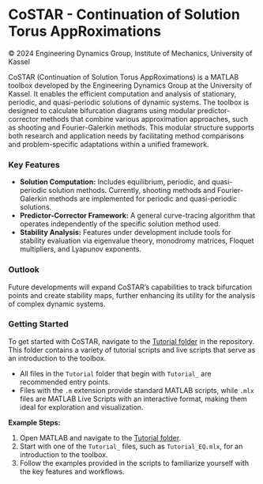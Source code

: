 # CoSTAR - Continuation of Solution Torus AppRoximations

© 2024 Engineering Dynamics Group, Institute of Mechanics, University of Kassel

CoSTAR (Continuation of Solution Torus AppRoximations) is a MATLAB toolbox developed by the Engineering Dynamics Group at the University of Kassel. It enables the efficient computation and analysis of stationary, periodic, and quasi-periodic solutions of dynamic systems. The toolbox is designed to calculate bifurcation diagrams using modular predictor-corrector methods that combine various approximation approaches, such as shooting and Fourier-Galerkin methods. This modular structure supports both research and application needs by facilitating method comparisons and problem-specific adaptations within a unified framework.

### **Key Features**
- **Solution Computation:** Includes equilibrium, periodic, and quasi-periodic solution methods. Currently, shooting methods and Fourier-Galerkin methods are implemented for periodic and quasi-periodic solutions.
- **Predictor-Corrector Framework:** A general curve-tracing algorithm that operates independently of the specific solution method used.
- **Stability Analysis:** Features under development include tools for stability evaluation via eigenvalue theory, monodromy matrices, Floquet multipliers, and Lyapunov exponents.

### **Outlook**
Future developments will expand CoSTAR’s capabilities to track bifurcation points and create stability maps, further enhancing its utility for the analysis of complex dynamic systems.

### **Getting Started**
To get started with CoSTAR, navigate to the [Tutorial folder](./Tutorials) in the repository. This folder contains a variety of tutorial scripts and live scripts that serve as an introduction to the toolbox. 

- All files in the `Tutorial` folder that begin with `Tutorial_` are recommended entry points.  
- Files with the `.m` extension provide standard MATLAB scripts, while `.mlx` files are MATLAB Live Scripts with an interactive format, making them ideal for exploration and visualization.

**Example Steps:**
1. Open MATLAB and navigate to the [Tutorial folder](./Tutorials).
2. Start with one of the `Tutorial_` files, such as `Tutorial_EQ.mlx`, for an introduction to the toolbox.
3. Follow the examples provided in the scripts to familiarize yourself with the key features and workflows.
